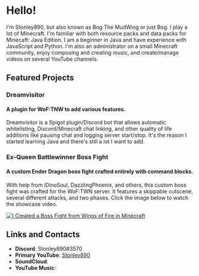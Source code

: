 # Hello!
I'm Stonley890, but also known as Bog The MudWing or just Bog. I play a lot of Minecraft. I'm familiar with both resource packs and data packs for Minecaft: Java Edition. I am a beginner in Java and have experience with JavaScript and Python. I'm also an administrator on a small Minecraft community, enjoy composing and creating music, and create/manage videos on several YouTube channels.

## Featured Projects
### Dreamvisitor
#### A plugin for WoF:TNW to add various features.
Dreamvisitor is a Spigot plugin/Discord bot that allows automatic whitelisting, Discord/Minecraft chat linking, and other quality of life additions like pausing chat and logging server start/stop. It's the reason I started learning Java and there's still a lot I want to add.

### Ex-Queen Battlewinner Boss Fight
#### A custom Ender Dragon boss fight crafted entirely with command blocks.
With help from iDinoSoul, DazzlingPhoenix, and others, this custom boss fight was crafted for the WoF:TWN server. It features a skippable cutscene, several different attacks, and two phases. Click the image below to watch the showcase video. 

[![I Created a Boss Fight from Wings of Fire in Minecraft](https://img.youtube.com/vi/_g8wGaz8AQU/0.jpg)](https://www.youtube.com/watch?v=_g8wGaz8AQU)

## Links and Contacts
- **Discord**: Stonley890#3570
- **Primary YouTube**: [Stonley890](https://youtube.com/@Stonley890)
- **SoundCloud**:
- **YouTube Music**:

<!---
Stonley890/Stonley890 is a ✨ special ✨ repository because its `README.md` (this file) appears on your GitHub profile.
You can click the Preview link to take a look at your changes.
--->

